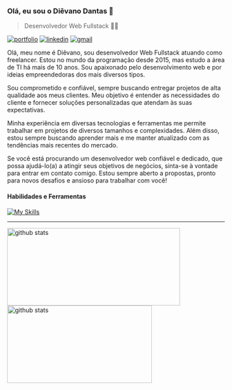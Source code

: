 ### Olá, eu sou o Diêvano Dantas 👋
>Desenvolvedor Web Fullstack 👨‍💻

[![portfolio](https://img.shields.io/website-up-down-green-red/https/dievanodantas.vercel.app?label=portfolio&style=for-the-badge)](https://dievanodantas.vercel.app "Meu portfolio")
[![linkedin](https://img.shields.io/badge/LinkedIn-0077B5?style=for-the-badge&logo=linkedin&logoColor=white)](https://www.linkedin.com/in/dievano-dantas "Linkedin")
[![gmail](https://img.shields.io/badge/Gmail-D14836?style=for-the-badge&logo=gmail&logoColor=white)](mailto:contatodevdievin@gmail.com "Gmail")

Olá, meu nome é Diêvano, sou desenvolvedor Web Fullstack atuando como freelancer. Estou no mundo da programação desde 2015, mas estudo a área de TI há mais de 10 anos. Sou apaixonado pelo desenvolvimento web e por ideias empreendedoras dos mais diversos tipos.

Sou comprometido e confiável, sempre buscando entregar projetos de alta qualidade aos meus clientes. Meu objetivo é entender as necessidades do cliente e fornecer soluções personalizadas que atendam às suas expectativas.

Minha experiência em diversas tecnologias e ferramentas me permite trabalhar em projetos de diversos tamanhos e complexidades. Além disso, estou sempre buscando aprender mais e me manter atualizado com as tendências mais recentes do mercado.

Se você está procurando um desenvolvedor web confiável e dedicado, que possa ajudá-lo(a) a atingir seus objetivos de negócios, sinta-se à vontade para entrar em contato comigo. Estou sempre aberto a propostas, pronto para novos desafios e ansioso para trabalhar com você!

#### Habilidades e Ferramentas

[![My Skills](https://skillicons.dev/icons?i=react,nextjs,vite,nodejs,express,js,ts,java,html,css,bootstrap,sass,git,mongodb,mysql,postgres,postman,jest,figma,ps,linux,vercel,netlify,styledcomponents,redux,tailwind,prisma)](https://skillicons.dev)

<hr>

<div style="display: flex; align-items: center;">
    <a href="https://github.com/devdievin?tab=repositories">
        <img width="400" height="180" src="https://github-readme-stats-dievin.vercel.app/api?username=devdievin&show_icons=true&include_all_commits=false&count_private=true&theme=react" alt="github stats"/>
        <img width="335" height="180" src="https://github-readme-stats-dievin.vercel.app/api/top-langs/?username=devdievin&langs_count=6&layout=compact&theme=react" alt="github stats"/>
    </a>
</div>
